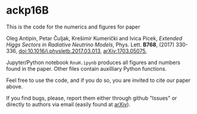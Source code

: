 # ackp16B



This is the code for the numerics and figures for paper


Oleg Antipin, Petar Čuljak, Krešimir Kumerički and Ivica Picek, 
_Extended Higgs Sectors in Radiative Neutrino Models_, Phys. Lett. **B768**, (2017) 330-336,
[doi:10.1016/j.physletb.2017.03.013](http://dx.doi.org/10.1016/j.physletb.2017.03.013),
[arXiv:1703.05075](http://arxiv.org/abs/1703.05075), 

Jupyter/Python notebook ``RnuH.ipynb`` produces all figures and numbers found in the paper. 
Other files contain auxilliary Python functions.

Feel free to use the code, and if you do so, you are invited to cite our paper above.

If you find bugs, please, report them either through github "Issues" or directly to
authors via email (easily found at [arXiv](http://arXiv.org)).
